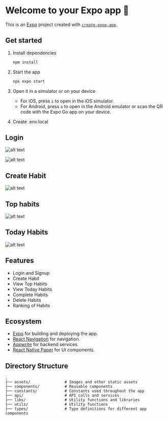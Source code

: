 # Welcome to your Expo app 👋

This is an [Expo](https://expo.dev) project created with [`create-expo-app`](https://www.npmjs.com/package/create-expo-app).

## Get started

1. Install dependencies

   ```bash
   npm install
   ```

2. Start the app

   ```bash
   npx expo start
   ```

3. Open it in a simulator or on your device

   - For iOS, press `i` to open in the iOS simulator.
   - For Android, press `a` to open in the Android emulator or scan the QR code with the Expo Go app on your device.

4. Create .env.local

## Login

![alt text](login.png)

![alt text](signup.png)

## Create Habit

![alt text](create-habit.png)

## Top habits

![alt text](top-habit.png)

## Today Habits

![alt text](today-habit.png)

## Features

- Login and Signup
- Create Habit
- View Top Habits
- View Today Habits
- Complete Habits
- Delete Habits
- Ranking of Habits

## Ecosystem

- [Expo](https://expo.dev) for building and deploying the app.
- [React Navigation](https://reactnavigation.org) for navigation.
- [Appwrite](https://docs.expo.dev/versions/latest/sdk/appwrite/) for backend services.
- [React Native Paper](https://callstack.github.io/react-native-paper/) for UI components.

## Directory Structure

```
.
├── assets/               # Images and other static assets
├── components/           # Reusable components
├── constants/            # Constants used throughout the app
├── api/                  # API calls and services
├── libs/                 # Utility functions and libraries
├── utils/                # Utility functions
├── types/                # Type definitions for different app components
```
